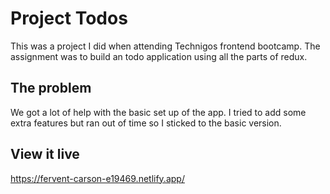 # Project Todos

This was a project I did when attending Technigos frontend bootcamp. The assignment was to build an todo application using all the parts of redux.

## The problem

We got a lot of help with the basic set up of the app. I tried to add some extra features but ran out of time so I sticked to the basic version.

## View it live

https://fervent-carson-e19469.netlify.app/
